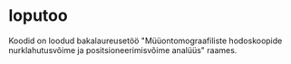 # loputoo
Koodid on loodud bakalaureusetöö "Müüontomograafiliste hodoskoopide nurklahutusvõime ja positsioneerimisvõime analüüs" raames. 
